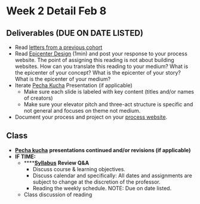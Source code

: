 # Week 2 Detail Feb 8

## Deliverables \(DUE ON DATE LISTED\)

* Read [letters from a previous cohort](https://drive.google.com/open?id=1Fr1cw72xTrvwSBTM6Bh9OU2XepJ1YNOk)
* Read [Epicenter Design](https://basecamp.com/gettingreal/09.2-epicenter-design) \(1min\) and post your response to your process website. The point of assigning this reading is not about building websites. How can you translate this reading to your medium? What is the epicenter of your concept? What is the epicenter of your story? What is the epicenter of your medium?
* Iterate [Pecha Kucha](../pre-work/pecha_kucha.md) Presentation \(if applicable\)
  * Make sure each slide is labeled with key content \(titles and/or names of creators\)
  * Make sure your elevator pitch and three-act structure is specific and not general and focuses on theme not medium.
* Document your process and project on your [process website](../pre-work/website.md).

## Class

* [**Pecha kucha**](../pre-work/pecha_kucha.md) **presentations continued and/or revisions \(if applicable\)**
* **IF TIME:**
  * \*\*\*\*[**Syllabus**](../syllabus.md) **Review Q&A**
    * Discuss course & learning objectives.
    * Discuss calendar and specifically: All dates and assignments are subject to change at the discretion of the professor.
    * Reading the weekly schedule. NOTE: Due on date listed.
  * Class discussion of reading


